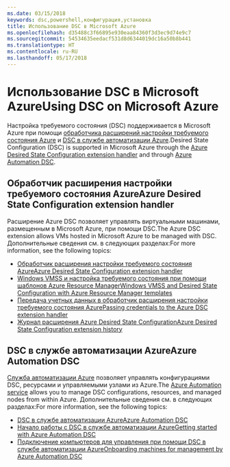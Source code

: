 ```yaml
---
ms.date: 03/15/2018
keywords: dsc,powershell,конфигурация,установка
title: Использование DSC в Microsoft Azure
ms.openlocfilehash: d35488c3f66895e930eaa84360f3d3ec9d74e9c7
ms.sourcegitcommit: 54534635eedacf531d8d6344019dc16a50b8b441
ms.translationtype: HT
ms.contentlocale: ru-RU
ms.lasthandoff: 05/17/2018
---
```

# <a name="using-dsc-on-microsoft-azure"></a><span data-ttu-id="88bab-103">Использование DSC в Microsoft Azure</span><span class="sxs-lookup"><span data-stu-id="88bab-103">Using DSC on Microsoft Azure</span></span>

<span data-ttu-id="88bab-104">Настройка требуемого состояния (DSC) поддерживается в Microsoft Azure при помощи [обработчика расширений настройки требуемого состояния Azure](/azure/virtual-machines/virtual-machines-windows-extensions-dsc-overview) и [DSC в службе автоматизации Azure](/azure/automation/automation-dsc-overview).</span><span class="sxs-lookup"><span data-stu-id="88bab-104">Desired State Configuration (DSC) is supported in Microsoft Azure through the [Azure Desired State Configuration extension handler](/azure/virtual-machines/virtual-machines-windows-extensions-dsc-overview) and through [Azure Automation DSC](/azure/automation/automation-dsc-overview).</span></span>

## <a name="azure-desired-state-configuration-extension-handler"></a><span data-ttu-id="88bab-105">Обработчик расширения настройки требуемого состояния Azure</span><span class="sxs-lookup"><span data-stu-id="88bab-105">Azure Desired State Configuration extension handler</span></span>

<span data-ttu-id="88bab-106">Расширение Azure DSC позволяет управлять виртуальными машинами, размещенным в Microsoft Azure, при помощи DSC.</span><span class="sxs-lookup"><span data-stu-id="88bab-106">The Azure DSC extension allows VMs hosted in Microsoft Azure to be managed with DSC.</span></span>
<span data-ttu-id="88bab-107">Дополнительные сведения см. в следующих разделах:</span><span class="sxs-lookup"><span data-stu-id="88bab-107">For more information, see the following topics:</span></span>

- [<span data-ttu-id="88bab-108">Обработчик расширения настройки требуемого состояния Azure</span><span class="sxs-lookup"><span data-stu-id="88bab-108">Azure Desired State Configuration extension handler</span></span>](/azure/virtual-machines/virtual-machines-windows-extensions-dsc-overview)
- [<span data-ttu-id="88bab-109">Windows VMSS и настройка требуемого состояния при помощи шаблонов Azure Resource Manager</span><span class="sxs-lookup"><span data-stu-id="88bab-109">Windows VMSS and Desired State Configuration with Azure Resource Manager templates</span></span>](/azure/virtual-machines/virtual-machines-windows-extensions-dsc-template)
- [<span data-ttu-id="88bab-110">Передача учетных данных в обработчик расширения настройки требуемого состояния Azure</span><span class="sxs-lookup"><span data-stu-id="88bab-110">Passing credentials to the Azure DSC extension handler</span></span>](/azure/virtual-machines/virtual-machines-windows-extensions-dsc-credentials)
- [<span data-ttu-id="88bab-111">Журнал расширения Azure Desired State Configuration</span><span class="sxs-lookup"><span data-stu-id="88bab-111">Azure Desired State Configuration extension history</span></span>](azureDscexthistory.md)

## <a name="azure-automation-dsc"></a><span data-ttu-id="88bab-112">DSC в службе автоматизации Azure</span><span class="sxs-lookup"><span data-stu-id="88bab-112">Azure Automation DSC</span></span>

<span data-ttu-id="88bab-113">[Служба автоматизации Azure](https://azure.microsoft.com/services/automation/) позволяет управлять конфигурациями DSC, ресурсами и управляемыми узлами из Azure.</span><span class="sxs-lookup"><span data-stu-id="88bab-113">The [Azure Automation service](https://azure.microsoft.com/services/automation/) allows you to manage DSC configurations, resources, and managed nodes from within Azure.</span></span> <span data-ttu-id="88bab-114">Дополнительные сведения см. в следующих разделах:</span><span class="sxs-lookup"><span data-stu-id="88bab-114">For more information, see the following topics:</span></span>

- [<span data-ttu-id="88bab-115">DSC в службе автоматизации Azure</span><span class="sxs-lookup"><span data-stu-id="88bab-115">Azure Automation DSC</span></span>](/azure/automation/automation-dsc-overview)
- [<span data-ttu-id="88bab-116">Начало работы с DSC в службе автоматизации Azure</span><span class="sxs-lookup"><span data-stu-id="88bab-116">Getting started with Azure Automation DSC</span></span>](/azure/automation/automation-dsc-getting-started)
- [<span data-ttu-id="88bab-117">Подключение компьютеров для управления при помощи DSC в службе автоматизации Azure</span><span class="sxs-lookup"><span data-stu-id="88bab-117">Onboarding machines for management by Azure Automation DSC</span></span>](/azure/automation/automation-dsc-onboarding)
